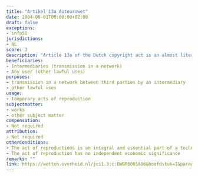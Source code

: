 ```yaml
---
title: "Artikel 13a Auteurswet"
date: 2004-09-01T00:00:00+02:00 
draft: false
exceptions:
- info51
jurisdictions:
- NL
score: 3
description: "Article 13a of the Dutch copyright act is an almost literal implementation of the generic exception in Article 5(1) of the InfoSoc Directive. It allows temporary acts of reproductions by network intermedaries for the purpose of transmission and by any user in the context of other lawful uses as long as they are integral and essential elements of a technological process and have no independent economic value." 
beneficiaries:
- Intermediaries (transmission in a network)
- Any user (other lawful uses)
purposes: 
- transmission in a network between third parties by an intermediary
- other lawful uses
usage:
- temporary acts of reproduction
subjectmatter:
- works 
- other subject matter
compensation:
- Not required
attribution: 
- Not required
otherConditions: 
- The act of reproductions is an integral and essential part of a technological process
- The act of reproduction has no independent economic significance
remarks: ""
link: https://wetten.overheid.nl/jci1.3:c:BWBR0001886&hoofdstuk=I&paragraaf=5&artikel=13a&z=2018-10-11&g=2018-10-11
---
```

